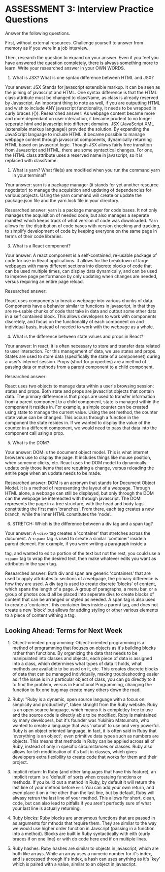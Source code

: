 # ASSESSMENT 3: Interview Practice Questions

Answer the following questions.

First, without external resources. Challenge yourself to answer from memory as if you were in a job interview.

Then, research the question to expand on your answer. Even if you feel you have answered the question completely, there is always something more to learn. Write your researched answer in your OWN WORDS.

1. What is JSX? What is one syntax difference between HTML and JSX?

Your answer:
JSX Stands for javascript extensible markup. It can be seen as the joining of javascript and HTML. One syntax difference is that the HTML class attribute must be changed to className, as class is already reserved by Javascript. An important thing to note as well, if you are outputting HTML and wish to include ANY javascript functionality, it needs to be wrapped in curly braces ({}).
Researched answer: As webpage content became more and more dependant on user interaction, it became prudent to no longer seperate html and javascript into different domains. JSX (JavaScript XML (extensible markup language)) provided the solution. By expanding the JavaScript language to include HTML, it became possible to manage webpage content through javascript components, dynamically returning HTML based on javascript logic. Though JSX allows fairly free transition from Javascript and HTML, there are some syntactical changes. For one, the HTML class attribute uses a reserved name in javascript, so it is replaced with className.

1. What is yarn? What file(s) are modified when you run the command yarn in your terminal?

Your answer: yarn is a package manager (it stands for yet another resource negotiator) to manage the acquisition and updating of dependencies for various projects. Using the yarn command will create or update the package.json file and the yarn.lock file in your directory.

Researched answer: yarn is a package manager for code bases. It not only manages the acquisition of needed code, but also manages a seperate manifest which keeps track of what version of code was downloaded. Yarn allows for the distribution of code bases with version checking and tracking, to simplify development of code by keeping everyone on the same page in terms of their code libraries.

3. What is a React component?

Your answer: A react component is a self-contained, re-usable package of code for use in React applications. It allows for the breakdown of large webpages with many different sections into discrete blocks of code that can be used multiple times, can display data dynamically, and can be used to improve page performance by only updating when changes are needed, versus requiring an entire page reload.

Researched answer:

React uses components to break a webpage into various chunks of data. Components have a behavior similar to functions in javascript, in that they are re-usable chunks of code that take in data and output some other data in a self contained block. This allows developers to work with components discretely, and focus on the functionality of each component on and individual basis, instead of needed to work with the webpage as a whole.

4. What is the difference between state values and props in React?

Your answer: In react, it is often necessary to store and transfer data related to user interaction. For this management of data, we use states and props. States are used to store data (specifically the state of a componenet) during a user's internet session. Props (short for properties) are a method of passing data or methods from a parent component to a child component.

Researched answer:

React uses two objects to manage data within a user's browsing session: states and props. Both state and props are javascript objects that contain data. The primary difference is that props are used to transfer information from a parent component to a child component, state is managed within the component it resides in. For example, a simple counter can be created using state to manage the current value. Using the set<statename> method, the counter state value can be changed. This occurs through a function in the component the state resides in. If we wanted to display the value of the counter in a different component, we would need to pass that data into the component call using a prop.

5. What is the DOM?

Your answer: DOM is the document object model. This is what internet browsers use to display the page. It includes things like mouse position, when someone clicks, etc. React uses the DOM model to dynamically update only those items that are requiring a change, versus reloading the entire page when an update needs to be made.

Researched answer:
DOM is an acronym that stands for Document Object Model. It is a method of representing the layout of a webpage. Through HTML alone, a webpage can still be displayed, but only through the DOM can the webpage be intereacted with through javascript. The DOM represents the page in a tree structure, with the head and body tags constituting the first main 'branches'. From there, each tag creates a new branch, while the inner HTML constitutes the 'node'.

6. STRETCH: Which is the difference between a div tag and a span tag?

Your answer: A `<div>` tag creates a 'container' that stretches across the document. A `<span>` tag is used to create a similar 'container' inside a parent element. For example, if you were writing a paragraph inside a <p> tag, and wanted to edit a portion of the text but not the rest, you could use a `<span>` tag to wrap the desired text, then make whatever edits you want as attributes in the span tag.

Researched answer:
Both div and span are generic 'containers' that are used to apply attributes to sections of a webpage, the primary difference is how they are used. A div tag is used to create discrete 'blocks' of content, which spans the length of a page. A group of paragraphs, a menu bar, or a group of photos could all be placed into seperate divs to create blocks of content that can be arranged or styled as needed. A span tag is also used to create a 'container', this container lives inside a parent tag, and does not create a new 'block' but allows for adding styling or other various elements to a piece of content withing a tag.

## Looking Ahead: Terms for Next Week

1. Object-oriented programming:
   Object-oriented programming is a method of programming that focuses on objects as it's building blocks rather than functions. By organizing the data that needs to be manipulated into classes and objects, each piece of data is assigned into a class, which determines what types of data it holds, what methods are available to be used on it, etc. This creates discrete blocks of data that can be managed individually, making troubleshooting easier as if the issue is in a particular object of class, you can go directly to it to find the problem, versus in Functional Programming, changing the function to fix one bug may create many others down the road.

2. Ruby:
   "Ruby is a dynamic, open source language with a focus on simplicity and productivity", taken straight from the Ruby website. Ruby is an open source language, which means it is completley free to use and the source code is directly able to be modified. Ruby is maintained by many developers, but it's founder was Yukihiro Matsumoto, who wanted to create a language that was 'natural' to use and very powerful. Ruby is an object oriented language, in fact, it is often said in Ruby that 'everything is an object'; even primitive data types such as numbers are objects. This means that methods in Ruby can be applied across all of Ruby, instead of only in specific circumstances or classes. Ruby also allows for teh modification of it's built in classes, which gives developers extra flexibility to create code that works for them and their project.

3. Implicit return:
   In Ruby (and other languages that have this feature), an implicit return is a 'default' of sorts when creataing functions or methods. If you build out a method in Ruby, by default it will return the last line of your method before `end`. You can add your own return, and even place it on a line other than the last line, but by default, Ruby will alwasy retrun the last line of your method. This allows for short, clean, code, but can also lead to pitfalls if you aren't perfectly sure of what your last line is actually returning.

4. Ruby blocks:
   Ruby blocks are anonymous functions that are passed in as arguments for mthods that require them. They are similar to the way we would use higher order function in Javscript (passing in a function into a method). Blocks are built in Ruby syntactically with eith {curly braces if on one line} or with
   do
   code here
   end
   if on multiple lines.

5. Ruby hashes:
   Ruby hashes are similar to objects in javascript, which are both like arrays. While an array uses a numeric number for it's index, and is accessed through it's index, a hash can uses anything as it's 'key' which is paired with a value, similar to an object in javascript.
